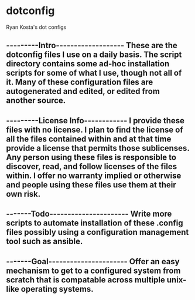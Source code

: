 # dotconfig
Ryan Kosta's dot configs

---------Intro-------------------
These are the dotconfig files I use on a daily basis.
The script directory contains some ad-hoc installation scripts for some of what I use, though not all of it.
Many of these configuration files are autogenerated and edited, or edited from another source.
---------------------------------

---------License Info------------
I provide these files with no license.
I plan to find the license of all the files contained within and at that time provide a license that permits those sublicenses.
Any person using these files is responsible to discover, read, and follow licenses of the files within.
I offer no warranty implied or otherwise and people using these files use them at their own risk.
---------------------------------

-------Todo----------------------
Write more scripts to automate installation of these .config files possibly using a configuration management tool such as ansible.
---------------------------------

-------Goal----------------------
Offer an easy mechanism to get to a configured system from scratch that is compatable across multiple unix-like operating systems.
---------------------------------

